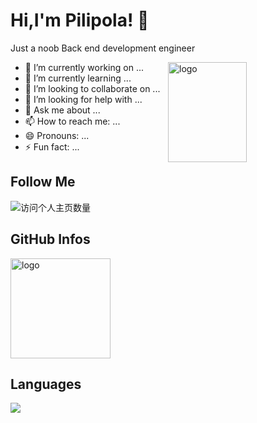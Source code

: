
# Hi,I'm Pilipola! 👋
Just a noob Back end development engineer

<img src="https://github-readme-stats.vercel.app/api?username=pilipola&show_icons=true&theme=gruvbox" alt="logo" height="160" align="right" width="50%" />

- 🔭 I’m currently working on ...
- 🌱 I’m currently learning ...
- 👯 I’m looking to collaborate on ...
- 🤔 I’m looking for help with ...
- 💬 Ask me about ...
- 📫 How to reach me: ...
- 😄 Pronouns: ...
- ⚡ Fun fact: ...

## Follow Me
![访问个人主页数量](https://komarev.com/ghpvc/?username=pilipola&color=green)
<!-- [![个人博客](https://img.shields.io/badge/-个人博客（duktig.cn）-c14438?style=flat-square&logo=B&logoColor=white)](https://duktig.cn/)
[![Github](https://img.shields.io/github/followers/duktig666?label=Github&style=social)](https://github.com/duktig666)
[![Gitee](https://img.shields.io/badge/-码云-EA4335?style=flat-square&logo=Gitee&logoColor=white)](https://gitee.com/koala010)
[![CSDN](https://img.shields.io/badge/-CSDN-c14438?style=flat-square&logo=C&logoColor=white)](https://blog.csdn.net/qq_42937522?spm=1000.2115.3001.5343)
[![简书](https://img.shields.io/badge/-简书-c14438?style=flat-square&logo=简&logoColor=white)](https://www.jianshu.com/u/421632ec0dc8)
 -->

## GitHub Infos
<img src="https://github-profile-trophy.vercel.app/?username=pilipola&theme=flat&column=7" alt="logo" height="160" align="center" style="margin: auto;" />

## Languages
<a href="https://github.com/duktig666">
  <img src="https://github-readme-stats.vercel.app/api/top-langs/?username=pilipola&theme=vue" />
</a>


<!-- ![Anurag's GitHub stats](https://github-readme-stats.vercel.app/api?username=pilipola&show_icons=true&theme=gruvbox) -->

<!-- [![Readme Card](https://github-readme-stats.vercel.app/api/pin/?username=pilipola&repo=pilipola)](https://github.com/pilipola) -->

